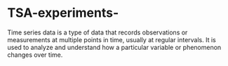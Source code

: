 # TSA-experiments-
Time series data is a type of data that records observations or measurements at multiple points in time, usually at regular intervals. It is used to analyze and understand how a particular variable or phenomenon changes over time. 

